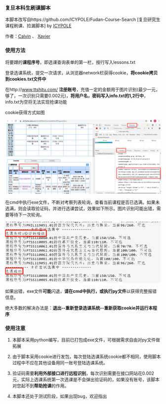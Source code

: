 ### 复旦本科生刷课脚本

本脚本改写自https://github.com/ICYPOLE/Fudan-Course-Search [复旦研究生课程刷课、捡漏脚本]  by [ICYPOLE](https://github.com/ICYPOLE)

作者：[Calvin](https://github.com/Unparalleled-Calvin/) 、 [Xavier](https://github.com/ZiYang-xie)

### 使用方法

将要蹲的**课程序号**，即选课查询表单的第一栏，按行写入lessons.txt

登录选课系统，提交一次请求，从浏览器network栏获得cookie，**将cookie拷贝到cookies.txt文件中**

在http://www.ttshitu.com/  **注册账号**，充值一定的金额用于图片识别(最少一元，够了，一次识别只需要0.002元)，**将用户名，密码写入info.txt的1,2行中**，info.txt为空将无法实现抢课功能



cookie获得方式如图

![cookie获得方式](./cookie获得方式.png)



在cmd中执行exe文件，不断对考察列表轮询，查看当前课程是否已选满。如果未选满，则会读取验证码，并进行选课尝试，效果如下所示。图片识别可能出错，需要等待下一次轮询。

![效果示意](./效果示意.png)



如果出错，exe文件**可能**闪退，**请在cmd中执行，或执行py文件**以获得完整报错信息。

绝大多数的解决办法是：**退出--重新登录选课系统--重新获取cookie并运行本程序**



### 使用注意

1. 本脚本采用python编写，目前已打包成exe文件，可根据需求自由对py文件做拓展

2. 由于脚本采用cookie进行发包，每次登陆选课系统cookie都不相同，使用脚本过程中不应在其他设备用同一账号登陆选课系统。

3. 验证码需要**利用外部接口进行远程识别**，每次识别需要在接口网站花0.002元，实际上选课系统第一次选课是不会弹出验证码的，如果没有账号，该脚本对您起不到**帮助抢课**的作用。

4. 本脚本还处于测试阶段，如果出现bug，欢迎指出
